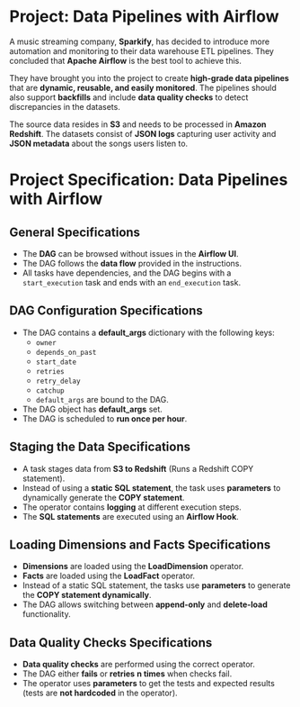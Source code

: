 # Project: Data Pipelines with Airflow
A music streaming company, **Sparkify**, has decided to introduce more automation and monitoring to their data warehouse ETL pipelines. They concluded that **Apache Airflow** is the best tool to achieve this.

They have brought you into the project to create **high-grade data pipelines** that are **dynamic, reusable, and easily monitored**. The pipelines should also support **backfills** and include **data quality checks** to detect discrepancies in the datasets.

The source data resides in **S3** and needs to be processed in **Amazon Redshift**. The datasets consist of **JSON logs** capturing user activity and **JSON metadata** about the songs users listen to.

# Project Specification: Data Pipelines with Airflow

## General Specifications
- The **DAG** can be browsed without issues in the **Airflow UI**.
- The DAG follows the **data flow** provided in the instructions.
- All tasks have dependencies, and the DAG begins with a `start_execution` task and ends with an `end_execution` task.

## DAG Configuration Specifications
- The DAG contains a **default_args** dictionary with the following keys:
  - `owner`
  - `depends_on_past`
  - `start_date`
  - `retries`
  - `retry_delay`
  - `catchup`
  - `default_args` are bound to the DAG.
- The DAG object has **default_args** set.
- The DAG is scheduled to **run once per hour**.

## Staging the Data Specifications
- A task stages data from **S3 to Redshift** (Runs a Redshift COPY statement).
- Instead of using a **static SQL statement**, the task uses **parameters** to dynamically generate the **COPY statement**.
- The operator contains **logging** at different execution steps.
- The **SQL statements** are executed using an **Airflow Hook**.

## Loading Dimensions and Facts Specifications
- **Dimensions** are loaded using the **LoadDimension** operator.
- **Facts** are loaded using the **LoadFact** operator.
- Instead of a static SQL statement, the tasks use **parameters** to generate the **COPY statement dynamically**.
- The DAG allows switching between **append-only** and **delete-load** functionality.

## Data Quality Checks Specifications
- **Data quality checks** are performed using the correct operator.
- The DAG either **fails** or **retries** **n times** when checks fail.
- The operator uses **parameters** to get the tests and expected results (tests are **not hardcoded** in the operator).
